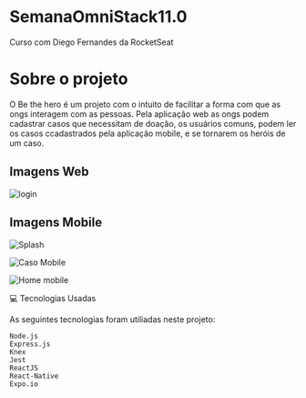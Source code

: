 # SemanaOmniStack11.0
Curso com Diego Fernandes da RocketSeat

# Sobre o projeto

O Be the hero é um projeto com o intuito de facilitar a forma com que as ongs interagem com as pessoas. Pela aplicação web as ongs podem cadastrar casos que necessitam de doação, os usuários comuns, podem ler os casos ccadastrados pela aplicação mobile, e se tornarem os heróis de um caso.

## Imagens Web
 ![login](https://user-images.githubusercontent.com/53453696/87104360-07996900-c22e-11ea-90f5-1895b0410e3f.png)

## Imagens Mobile
![Splash](https://user-images.githubusercontent.com/53453696/87107075-3830d100-c235-11ea-897f-5bb7e4c7633e.jpg)

![Caso Mobile](https://user-images.githubusercontent.com/53453696/87106606-374b6f80-c234-11ea-97cf-7818b0f63938.jpg)

![Home mobile](https://user-images.githubusercontent.com/53453696/87106611-37e40600-c234-11ea-8ba4-ae6e63007c52.jpg)

💻 Tecnologias Usadas

As seguintes tecnologias foram utiliadas neste projeto:

    Node.js
    Express.js
    Knex
    Jest
    ReactJS
    React-Native
    Expo.io
